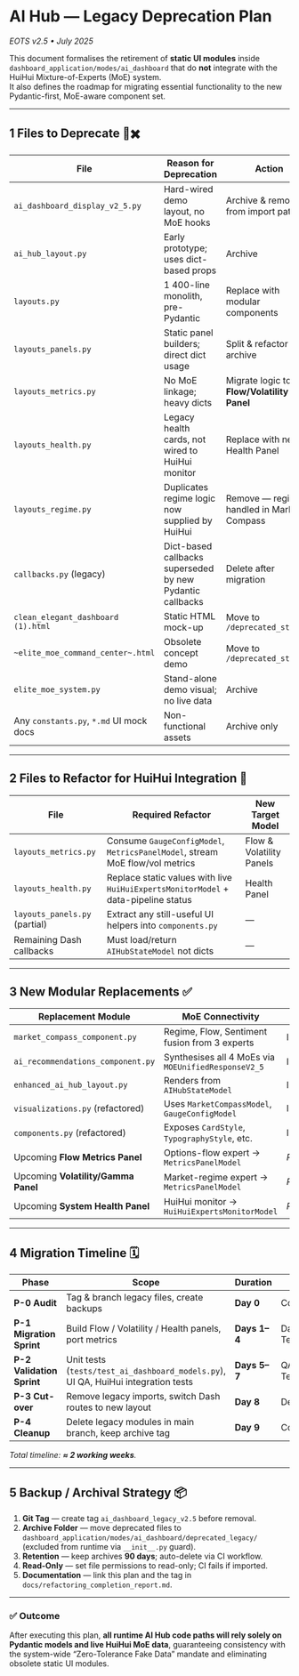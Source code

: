 # AI Hub — Legacy Deprecation Plan  
_EOTS v2.5 • July 2025_

This document formalises the retirement of **static UI modules** inside  
`dashboard_application/modes/ai_dashboard` that do **not** integrate with the
HuiHui Mixture-of-Experts (MoE) system.  
It also defines the roadmap for migrating essential functionality to the new
Pydantic-first, MoE-aware component set.

---

## 1  Files to Deprecate 📁✖️  

| File | Reason for Deprecation | Action |
|------|-----------------------|--------|
| `ai_dashboard_display_v2_5.py` | Hard-wired demo layout, no MoE hooks | Archive & remove from import paths |
| `ai_hub_layout.py` | Early prototype; uses dict-based props | Archive |
| `layouts.py` | 1 400-line monolith, pre-Pydantic | Replace with modular components |
| `layouts_panels.py` | Static panel builders; direct dict usage | Split & refactor or archive |
| `layouts_metrics.py` | No MoE linkage; heavy dicts | Migrate logic to **Flow/Volatility Panel** |
| `layouts_health.py` | Legacy health cards, not wired to HuiHui monitor | Replace with new Health Panel |
| `layouts_regime.py` | Duplicates regime logic now supplied by HuiHui | Remove — regime handled in Market Compass |
| `callbacks.py` (legacy) | Dict-based callbacks superseded by new Pydantic callbacks | Delete after migration |
| `clean_elegant_dashboard (1).html` | Static HTML mock-up | Move to `/deprecated_static/` |
| `~elite_moe_command_center~.html` | Obsolete concept demo | Move to `/deprecated_static/` |
| `elite_moe_system.py` | Stand-alone demo visual; no live data | Archive |
| Any `constants.py`, `*.md` UI mock docs | Non-functional assets | Archive only |

---

## 2  Files to Refactor for HuiHui Integration 🔄  

| File | Required Refactor | New Target Model |
|------|------------------|------------------|
| `layouts_metrics.py` | Consume `GaugeConfigModel`, `MetricsPanelModel`, stream MoE flow/vol metrics | Flow & Volatility Panels |
| `layouts_health.py` | Replace static values with live `HuiHuiExpertsMonitorModel` + data-pipeline status | Health Panel |
| `layouts_panels.py` (partial) | Extract any still-useful UI helpers into `components.py` | — |
| Remaining Dash callbacks | Must load/return `AIHubStateModel` not dicts | — |

---

## 3  New Modular Replacements ✅  

| Replacement Module | MoE Connectivity | Status |
|--------------------|------------------|--------|
| `market_compass_component.py` | Regime, Flow, Sentiment fusion from 3 experts | Implemented |
| `ai_recommendations_component.py` | Synthesises all 4 MoEs via `MOEUnifiedResponseV2_5` | Implemented |
| `enhanced_ai_hub_layout.py` | Renders from `AIHubStateModel` | Implemented |
| `visualizations.py` (refactored) | Uses `MarketCompassModel`, `GaugeConfigModel` | Implemented |
| `components.py` (refactored) | Exposes `CardStyle`, `TypographyStyle`, etc. | Implemented |
| Upcoming **Flow Metrics Panel** | Options-flow expert → `MetricsPanelModel` | *Planned* |
| Upcoming **Volatility/Gamma Panel** | Market-regime expert → `MetricsPanelModel` | *Planned* |
| Upcoming **System Health Panel** | HuiHui monitor → `HuiHuiExpertsMonitorModel` | *Planned* |

---

## 4  Migration Timeline 🗓️  

| Phase | Scope | Duration | Owner |
|-------|-------|----------|-------|
| **P-0 Audit** | Tag & branch legacy files, create backups | **Day 0** | Core Dev |
| **P-1 Migration Sprint** | Build Flow / Volatility / Health panels, port metrics | **Days 1–4** | Dashboard Team |
| **P-2 Validation Sprint** | Unit tests (`tests/test_ai_dashboard_models.py`), UI QA, HuiHui integration tests | **Days 5–7** | QA & AI Team |
| **P-3 Cut-over** | Remove legacy imports, switch Dash routes to new layout | **Day 8** | DevOps |
| **P-4 Cleanup** | Delete legacy modules in main branch, keep archive tag | **Day 9** | Core Dev |

_Total timeline: **≈ 2 working weeks**._

---

## 5  Backup / Archival Strategy 📦  

1. **Git Tag** — create tag `ai_dashboard_legacy_v2.5` before removal.  
2. **Archive Folder** — move deprecated files to  
   `dashboard_application/modes/ai_dashboard/deprecated_legacy/`  
   (excluded from runtime via `__init__.py` guard).  
3. **Retention** — keep archives **90 days**; auto-delete via CI workflow.  
4. **Read-Only** — set file permissions to read-only; CI fails if imported.  
5. **Documentation** — link this plan and the tag in `docs/refactoring_completion_report.md`.

---

### ✅ Outcome

After executing this plan, **all runtime AI Hub code paths will rely solely on
Pydantic models and live HuiHui MoE data**, guaranteeing consistency with the
system-wide “Zero-Tolerance Fake Data” mandate and eliminating obsolete static
UI modules.
